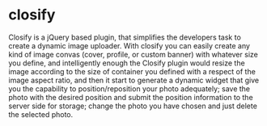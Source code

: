 closify
=======

Closify is a jQuery based plugin, that simplifies the developers task to create a dynamic image uploader. With closify you can easily create any kind of image convas (cover, profile, or custom banner) with whatever size you define, and intelligently enough the Closify plugin would resize the image according to the size of container you defined with a respect of the image aspect ratio, and then it start to generate a dynamic widget that give you the capability to position/reposition your photo adequately; save the photo with the desired position and submit the position information to the server side for storage; change the photo you have chosen and just delete the selected photo.
